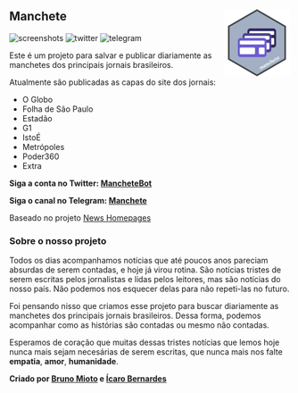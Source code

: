 
## Manchete <img src="man/figures/logo.png" align="right" height="120" />

<!-- badges: start -->

![screenshots](https://github.com/brunomioto/manchete/actions/workflows/screenshot_workflow.yml/badge.svg)
![twitter](https://github.com/brunomioto/manchete/actions/workflows/twitter_workflow.yaml/badge.svg)
![telegram](https://github.com/brunomioto/manchete/actions/workflows/telegram_workflow.yaml/badge.svg)

<!-- badges: end -->

Este é um projeto para salvar e publicar diariamente as manchetes dos
principais jornais brasileiros.

Atualmente são publicadas as capas do site dos jornais:

-   O Globo
-   Folha de São Paulo
-   Estadão
-   G1
-   IstoÉ
-   Metrópoles
-   Poder360
-   Extra

**Siga a conta no Twitter:
[MancheteBot](https://twitter.com/MancheteBot)**

**Siga o canal no Telegram: [Manchete](https://t.me/mancheteBR)**

Baseado no projeto [News
Homepages](https://palewi.re/docs/news-homepages/)

### Sobre o nosso projeto

Todos os dias acompanhamos notícias que até poucos anos pareciam
absurdas de serem contadas, e hoje já virou rotina. São notícias tristes
de serem escritas pelos jornalistas e lidas pelos leitores, mas são
notícias do nosso país. Não podemos nos esquecer delas para não
repeti-las no futuro.

Foi pensando nisso que criamos esse projeto para buscar diariamente as
manchetes dos principais jornais brasileiros. Dessa forma, podemos
acompanhar como as histórias são contadas ou mesmo não contadas.

Esperamos de coração que muitas dessas tristes notícias que lemos hoje
nunca mais sejam necesárias de serem escritas, que nunca mais nos falte
**empatia**, **amor**, **humanidade**.

**Criado por [Bruno Mioto](https://github.com/brunomioto) e [Ícaro
Bernardes](https://github.com/IcaroBernardes)**
